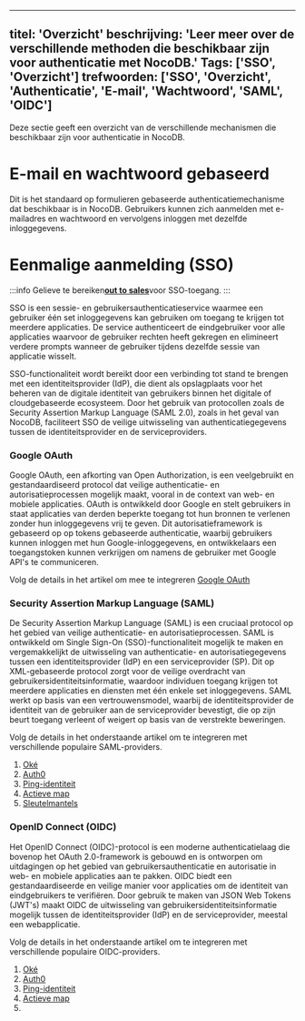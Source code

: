 ***

titel: 'Overzicht'
beschrijving: 'Leer meer over de verschillende methoden die beschikbaar zijn voor authenticatie met NocoDB.'
Tags: \['SSO', 'Overzicht']
trefwoorden: \['SSO', 'Overzicht', 'Authenticatie', 'E-mail', 'Wachtwoord', 'SAML', 'OIDC']
-------------------------------------------------------------------------------------------

Deze sectie geeft een overzicht van de verschillende mechanismen die beschikbaar zijn voor authenticatie in NocoDB.

# E-mail en wachtwoord gebaseerd

Dit is het standaard op formulieren gebaseerde authenticatiemechanisme dat beschikbaar is in NocoDB. Gebruikers kunnen zich aanmelden met e-mailadres en wachtwoord en vervolgens inloggen met dezelfde inloggegevens.

# Eenmalige aanmelding (SSO)

:::info
Gelieve te bereiken[**out to sales**](https://calendly.com/nocodb)voor SSO-toegang.
:::

SSO is een sessie- en gebruikersauthenticatieservice waarmee een gebruiker één set inloggegevens kan gebruiken om toegang te krijgen tot meerdere applicaties. De service authenticeert de eindgebruiker voor alle applicaties waarvoor de gebruiker rechten heeft gekregen en elimineert verdere prompts wanneer de gebruiker tijdens dezelfde sessie van applicatie wisselt.

SSO-functionaliteit wordt bereikt door een verbinding tot stand te brengen met een identiteitsprovider (IdP), die dient als opslagplaats voor het beheren van de digitale identiteit van gebruikers binnen het digitale of cloudgebaseerde ecosysteem. Door het gebruik van protocollen zoals de Security Assertion Markup Language (SAML 2.0), zoals in het geval van NocoDB, faciliteert SSO de veilige uitwisseling van authenticatiegegevens tussen de identiteitsprovider en de serviceproviders.

### Google OAuth

Google OAuth, een afkorting van Open Authorization, is een veelgebruikt en gestandaardiseerd protocol dat veilige authenticatie- en autorisatieprocessen mogelijk maakt, vooral in de context van web- en mobiele applicaties. OAuth is ontwikkeld door Google en stelt gebruikers in staat applicaties van derden beperkte toegang tot hun bronnen te verlenen zonder hun inloggegevens vrij te geven. Dit autorisatieframework is gebaseerd op op tokens gebaseerde authenticatie, waarbij gebruikers kunnen inloggen met hun Google-inloggegevens, en ontwikkelaars een toegangstoken kunnen verkrijgen om namens de gebruiker met Google API's te communiceren.

Volg de details in het artikel om mee te integreren [Google OAuth](google-oauth)

### Security Assertion Markup Language (SAML)

De Security Assertion Markup Language (SAML) is een cruciaal protocol op het gebied van veilige authenticatie- en autorisatieprocessen. SAML is ontwikkeld om Single Sign-On (SSO)-functionaliteit mogelijk te maken en vergemakkelijkt de uitwisseling van authenticatie- en autorisatiegegevens tussen een identiteitsprovider (IdP) en een serviceprovider (SP). Dit op XML-gebaseerde protocol zorgt voor de veilige overdracht van gebruikersidentiteitsinformatie, waardoor individuen toegang krijgen tot meerdere applicaties en diensten met één enkele set inloggegevens. SAML werkt op basis van een vertrouwensmodel, waarbij de identiteitsprovider de identiteit van de gebruiker aan de serviceprovider bevestigt, die op zijn beurt toegang verleent of weigert op basis van de verstrekte beweringen.

[//]: # "This robust framework is widely employed in various industries and platforms, contributing to the seamless and secure integration of disparate systems and applications in the digital landscape. SAML adoption is particularly evident in cloud-based services, enterprise applications, and other environments where a unified and secure authentication process is paramount."

Volg de details in het onderstaande artikel om te integreren met verschillende populaire SAML-providers.

1. [Oké](SAML-SSO/okta)
2. [Auth0](SAML-SSO/auth0)
3. [Ping-identiteit](SAML-SSO/ping-identity)
4. [Actieve map](SAML-SSO/azure-ad)
5. [Sleutelmantels](SAML-SSO/keycloak)

### OpenID Connect (OIDC)

Het OpenID Connect (OIDC)-protocol is een moderne authenticatielaag die bovenop het OAuth 2.0-framework is gebouwd en is ontworpen om uitdagingen op het gebied van gebruikersauthenticatie en autorisatie in web- en mobiele applicaties aan te pakken. OIDC biedt een gestandaardiseerde en veilige manier voor applicaties om de identiteit van eindgebruikers te verifiëren. Door gebruik te maken van JSON Web Tokens (JWT's) maakt OIDC de uitwisseling van gebruikersidentiteitsinformatie mogelijk tussen de identiteitsprovider (IdP) en de serviceprovider, meestal een webapplicatie.

[//]: # "One of the key advantages of OIDC is its ability to enable Single Sign-On (SSO) capabilities, allowing users to authenticate once and access multiple applications seamlessly. OIDC also provides a standardized set of claims, such as user profile information, making it easier for developers to integrate identity management into their applications. Widely adopted in various industries, OIDC plays a crucial role in enhancing the security and user experience of authentication processes across diverse digital platforms."

Volg de details in het onderstaande artikel om te integreren met verschillende populaire OIDC-providers.

1. [Oké](OIDC-SSO/okta)
2. [Auth0](OIDC-SSO/auth0)
3. [Ping-identiteit](OIDC-SSO/ping-identity)
4. [Actieve map](OIDC-SSO/azure-ad)
5.
